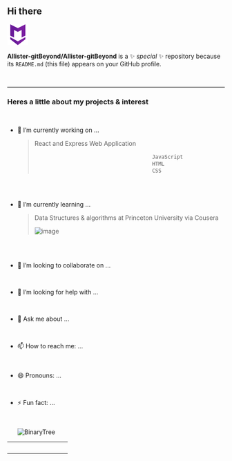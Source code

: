 ## Hi there   

![alt text](https://github.com/adam-p/markdown-here/raw/master/src/common/images/icon48.png "Logo Title Text 1")


**Allister-gitBeyond/Allister-gitBeyond** is a ✨ _special_ ✨ repository because its `README.md` (this file) appears on your GitHub profile.

<br>

______________________________________________________________________________________________________________________________________________

### Heres a little about my projects & interest

<br>

- 🔭 I’m currently working on ...

  > React and Express Web Application
  > 
    >                                           JavaScript
    >                                           HTML
    >                                           CSS

  <br><br>

- 🌱 I’m currently learning ...

  > Data Structures & algorithms at Princeton University via Cousera
  >
    >  ![image](https://i0.wp.com/bdtechtalks.com/wp-content/uploads/2022/12/binary-code.jpg?resize=679%2C420&ssl=1)
  
  <br><br>

  

- 👯 I’m looking to collaborate on ...

  <br>


- 🤔 I’m looking for help with ...

  <br>


- 💬 Ask me about ...

  <br>


- 📫 How to reach me: ...

  <br>
  

- 😄 Pronouns: ...

  <br>


- ⚡ Fun fact: ...


  <br>




  ![BinaryTree](https://github.com/lifeparticle/lifeparticle/blob/master/gh_social_light.png)


|        |        |        |        |        |        |        |        |        |        |
|------|------|------|------|------|------|------|------|------|------|
|        |        |        |        |        |        |        |        |        |        |
|        |        |        |        |        |        |        |        |        |        |
|        |        |        |        |        |        |        |        |        |        |
|        |        |        |        |        |        |        |        |        |        |
|        |        |        |        |        |        |        |        |        |        |
